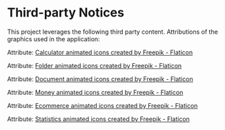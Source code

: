 # Third-party Notices

This project leverages the following third party content.
Attributions of the graphics used in the application:

Attribute: <a href="https://www.flaticon.com/free-animated-icons/calculator" title="calculator animated icons">Calculator animated icons created by Freepik - Flaticon</a>

Attribute: <a href="https://www.flaticon.com/free-animated-icons/folder" title="folder animated icons">Folder animated icons created by Freepik - Flaticon</a>

Attribute: <a href="https://www.flaticon.com/free-animated-icons/document" title="document animated icons">Document animated icons created by Freepik - Flaticon</a>

Attribute: <a href="https://www.flaticon.com/free-animated-icons/money" title="money animated icons">Money animated icons created by Freepik - Flaticon</a>

Attribute: <a href="https://www.flaticon.com/free-animated-icons/ecommerce" title="ecommerce animated icons">Ecommerce animated icons created by Freepik - Flaticon</a>

Attribute: <a href="https://www.flaticon.com/free-animated-icons/statistics" title="statistics animated icons">Statistics animated icons created by Freepik - Flaticon</a>